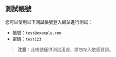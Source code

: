 ## 測試帳號

您可以使用以下測試帳號登入網站進行測試：

- 帳號：`test@example.com`  
- 密碼：`test123`

> **注意**：此帳號僅供測試用途，請勿存入敏感資訊。
